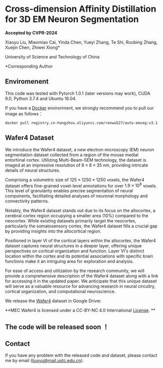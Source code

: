 # Cross-dimension Affinity Distillation for 3D EM Neuron Segmentation
**Accepted by CVPR-2024**

Xiaoyu Liu, Miaomiao Cai, Yinda Chen, Yueyi Zhang, Te Shi, Ruobing Zhang, Xuejin Chen, Zhiwei Xiong* 

University of Science and Technology of China

*Corresponding Author


## Enviromenent

This code was tested with Pytorch 1.0.1 (later versions may work), CUDA 9.0, Python 3.7.4 and Ubuntu 16.04. 

If you have a [Docker](https://www.docker.com/) environment, we strongly recommend you to pull our image as follows：

```shell
docker pull registry.cn-hangzhou.aliyuncs.com/renwu527/auto-emseg:v3.1
```

## Wafer4 Dataset
We introduce the Wafer4 dataset, a new electron microscopy (EM) neuron segmentation dataset collected from a region of the mouse medial entorhinal cortex. Utilizing Multi-Beam-SEM technology, the dataset is imaged at an impressive resolution of $8\times8\times35$ nm, providing intricate details of neural structures.

Comprising a volumetric size of $125\times1250\times1250$ voxels, the Wafer4 dataset offers fine-grained voxel-level annotations for over $1.9\times10^8$ voxels. This level of granularity enables precise segmentation of neural components, facilitating detailed analyses of neuronal morphology and connectivity patterns.

Notably, the Wafer4 dataset stands out due to its focus on the allocortex, a cerebral cortex region occupying a smaller area (10%) compared to the neocortex. While existing datasets primarily target the neocortex, particularly the somatosensory cortex, the Wafer4 dataset fills a crucial gap by providing insights into the allocortical region.

Positioned in layer VI of the cortical layers within the allocortex, the Wafer4 dataset captures neural structures in a deeper layer, offering unique perspectives on cortical organization and function. Layer VI's distinct location within the cortex and its potential associations with specific brain functions make it an intriguing area for exploration and analysis.

For ease of access and utilization by the research community, we will provide a comprehensive description of the Wafer4 dataset along with a link for accessing it in the updated paper. We anticipate that this unique dataset will serve as a valuable resource for advancing research in neural circuitry, cortical organization, and computational neuroscience.

We release the [Wafer4](https://drive.google.com/drive/folders/1QsMc71wWDozitktVDXSvZtu5OEP2JT5y?usp=drive_link) dataset in Google Driver.

**MEC Wafer4 is licensed under a CC-BY-NC 4.0 International [License](https://creativecommons.org/licenses/by-nc/4.0/legalcode). **


## The code will be released soon ！




## Contact

If you have any problem with the released code and dataset, please contact me by email (liuxyu@mail.ustc.edu.cn).


